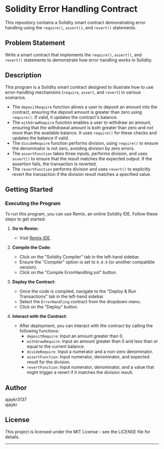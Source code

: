 
# Solidity Error Handling Contract

This repository contains a Solidity smart contract demonstrating error handling using the `require()`, `assert()`, and `revert()` statements.

## Problem Statement

Write a smart contract that implements the `require()`, `assert()`, and `revert()` statements to demonstrate how error handling works in Solidity.

## Description

This program is a Solidity smart contract designed to illustrate how to use error-handling mechanisms (`require`, `assert`, and `revert`) in various scenarios.

- The `depositRequire` function allows a user to deposit an amount into the contract, ensuring the deposit amount is greater than zero using `require()`. If valid, it updates the contract's balance.
- The `withdrawRequire` function enables a user to withdraw an amount, ensuring that the withdrawal amount is both greater than zero and not more than the available balance. It uses `require()` for these checks and updates the balance if valid.
- The `divideRequire` function performs division, using `require()` to ensure the denominator is not zero, avoiding division by zero errors.
- The `assertFunction` takes three inputs, performs division, and uses `assert()` to ensure that the result matches the expected output. If the assertion fails, the transaction is reverted.
- The `revertFunction` performs division and uses `revert()` to explicitly revert the transaction if the division result matches a specified value.

## Getting Started

### Executing the Program

To run this program, you can use Remix, an online Solidity IDE. Follow these steps to get started:

1. **Go to Remix:**
   - Visit [Remix IDE](https://remix.ethereum.org/).

2. **Compile the Code:**
   - Click on the "Solidity Compiler" tab in the left-hand sidebar.
   - Ensure the "Compiler" option is set to `0.8.9` (or another compatible version).
   - Click on the "Compile ErrorHandling.sol" button.

3. **Deploy the Contract:**
   - Once the code is compiled, navigate to the "Deploy & Run Transactions" tab in the left-hand sidebar.
   - Select the `ErrorHandling` contract from the dropdown menu.
   - Click on the "Deploy" button.

4. **Interact with the Contract:**
   - After deployment, you can interact with the contract by calling the following functions:
     - `depositRequire`: Input an amount greater than 0.
     - `withdrawRequire`: Input an amount greater than 0 and less than or equal to the current balance.
     - `divideRequire`: Input a numerator and a non-zero denominator.
     - `assertFunction`: Input numerator, denominator, and expected result for the division.
     - `revertFunction`: Input numerator, denominator, and a value that might trigger a revert if it matches the division result.



## Author

ajaykr3137  
ajaykr

## License

This project is licensed under the MIT License - see the LICENSE file for details.

---
